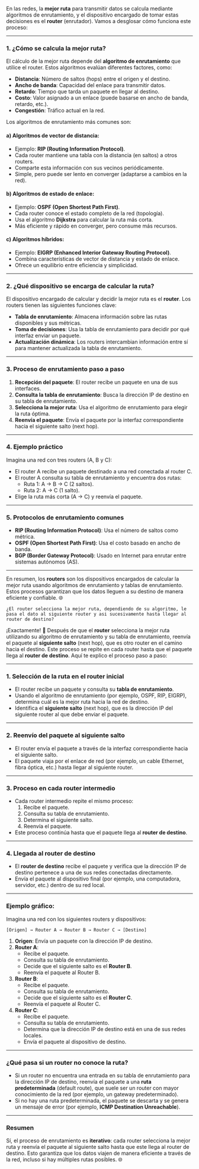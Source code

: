 En las redes, la **mejor ruta** para transmitir datos se calcula mediante algoritmos de enrutamiento, y el dispositivo encargado de tomar estas decisiones es el **router** (enrutador). Vamos a desglosar cómo funciona este proceso:

---

### 1. **¿Cómo se calcula la mejor ruta?**
El cálculo de la mejor ruta depende del **algoritmo de enrutamiento** que utilice el router. Estos algoritmos evalúan diferentes factores, como:
- **Distancia**: Número de saltos (hops) entre el origen y el destino.
- **Ancho de banda**: Capacidad del enlace para transmitir datos.
- **Retardo**: Tiempo que tarda un paquete en llegar al destino.
- **Costo**: Valor asignado a un enlace (puede basarse en ancho de banda, retardo, etc.).
- **Congestión**: Tráfico actual en la red.

Los algoritmos de enrutamiento más comunes son:

#### a) **Algoritmos de vector de distancia**:
- Ejemplo: **RIP (Routing Information Protocol)**.
- Cada router mantiene una tabla con la distancia (en saltos) a otros routers.
- Comparte esta información con sus vecinos periódicamente.
- Simple, pero puede ser lento en converger (adaptarse a cambios en la red).

#### b) **Algoritmos de estado de enlace**:
- Ejemplo: **OSPF (Open Shortest Path First)**.
- Cada router conoce el estado completo de la red (topología).
- Usa el algoritmo **Dijkstra** para calcular la ruta más corta.
- Más eficiente y rápido en converger, pero consume más recursos.

#### c) **Algoritmos híbridos**:
- Ejemplo: **EIGRP (Enhanced Interior Gateway Routing Protocol)**.
- Combina características de vector de distancia y estado de enlace.
- Ofrece un equilibrio entre eficiencia y simplicidad.

---

### 2. **¿Qué dispositivo se encarga de calcular la ruta?**
El dispositivo encargado de calcular y decidir la mejor ruta es el **router**. Los routers tienen las siguientes funciones clave:
- **Tabla de enrutamiento**: Almacena información sobre las rutas disponibles y sus métricas.
- **Toma de decisiones**: Usa la tabla de enrutamiento para decidir por qué interfaz enviar un paquete.
- **Actualización dinámica**: Los routers intercambian información entre sí para mantener actualizada la tabla de enrutamiento.

---

### 3. **Proceso de enrutamiento paso a paso**
1. **Recepción del paquete**: El router recibe un paquete en una de sus interfaces.
2. **Consulta la tabla de enrutamiento**: Busca la dirección IP de destino en su tabla de enrutamiento.
3. **Selecciona la mejor ruta**: Usa el algoritmo de enrutamiento para elegir la ruta óptima.
4. **Reenvía el paquete**: Envía el paquete por la interfaz correspondiente hacia el siguiente salto (next hop).

---

### 4. **Ejemplo práctico**
Imagina una red con tres routers (A, B y C):
- El router A recibe un paquete destinado a una red conectada al router C.
- El router A consulta su tabla de enrutamiento y encuentra dos rutas:
  - Ruta 1: A → B → C (2 saltos).
  - Ruta 2: A → C (1 salto).
- Elige la ruta más corta (A → C) y reenvía el paquete.

---

### 5. **Protocolos de enrutamiento comunes**
- **RIP (Routing Information Protocol)**: Usa el número de saltos como métrica.
- **OSPF (Open Shortest Path First)**: Usa el costo basado en ancho de banda.
- **BGP (Border Gateway Protocol)**: Usado en Internet para enrutar entre sistemas autónomos (AS).

---

En resumen, los **routers** son los dispositivos encargados de calcular la mejor ruta usando algoritmos de enrutamiento y tablas de enrutamiento. Estos procesos garantizan que los datos lleguen a su destino de manera eficiente y confiable. 🌐

	¿El router selecciona la mejor ruta, dependiendo de su algoritmo, le pasa el dato al siguiente router y asi sucesivamente hasta llegar al router de destino?

¡Exactamente! 🎯 Después de que el **router** selecciona la mejor ruta utilizando su algoritmo de enrutamiento y su tabla de enrutamiento, reenvía el paquete al **siguiente salto** (next hop), que es otro router en el camino hacia el destino. Este proceso se repite en cada router hasta que el paquete llega al **router de destino**. Aquí te explico el proceso paso a paso:

---

### 1. **Selección de la ruta en el router inicial**
- El router recibe un paquete y consulta su **tabla de enrutamiento**.
- Usando el algoritmo de enrutamiento (por ejemplo, OSPF, RIP, EIGRP), determina cuál es la mejor ruta hacia la red de destino.
- Identifica el **siguiente salto** (next hop), que es la dirección IP del siguiente router al que debe enviar el paquete.

---

### 2. **Reenvío del paquete al siguiente salto**
- El router envía el paquete a través de la interfaz correspondiente hacia el siguiente salto.
- El paquete viaja por el enlace de red (por ejemplo, un cable Ethernet, fibra óptica, etc.) hasta llegar al siguiente router.

---

### 3. **Proceso en cada router intermedio**
- Cada router intermedio repite el mismo proceso:
  1. Recibe el paquete.
  2. Consulta su tabla de enrutamiento.
  3. Determina el siguiente salto.
  4. Reenvía el paquete.
- Este proceso continúa hasta que el paquete llega al **router de destino**.

---

### 4. **Llegada al router de destino**
- El **router de destino** recibe el paquete y verifica que la dirección IP de destino pertenece a una de sus redes conectadas directamente.
- Envía el paquete al dispositivo final (por ejemplo, una computadora, servidor, etc.) dentro de su red local.

---

### Ejemplo gráfico:
Imagina una red con los siguientes routers y dispositivos:

```
[Origen] → Router A → Router B → Router C → [Destino]
```

1. **Origen**: Envía un paquete con la dirección IP de destino.
2. **Router A**:
   - Recibe el paquete.
   - Consulta su tabla de enrutamiento.
   - Decide que el siguiente salto es el **Router B**.
   - Reenvía el paquete al Router B.
3. **Router B**:
   - Recibe el paquete.
   - Consulta su tabla de enrutamiento.
   - Decide que el siguiente salto es el **Router C**.
   - Reenvía el paquete al Router C.
4. **Router C**:
   - Recibe el paquete.
   - Consulta su tabla de enrutamiento.
   - Determina que la dirección IP de destino está en una de sus redes locales.
   - Envía el paquete al dispositivo de destino.

---

### ¿Qué pasa si un router no conoce la ruta?
- Si un router no encuentra una entrada en su tabla de enrutamiento para la dirección IP de destino, reenvía el paquete a una **ruta predeterminada** (default route), que suele ser un router con mayor conocimiento de la red (por ejemplo, un gateway predeterminado).
- Si no hay una ruta predeterminada, el paquete se descarta y se genera un mensaje de error (por ejemplo, **ICMP Destination Unreachable**).

---

### Resumen
Sí, el proceso de enrutamiento es **iterativo**: cada router selecciona la mejor ruta y reenvía el paquete al siguiente salto hasta que este llega al router de destino. Esto garantiza que los datos viajen de manera eficiente a través de la red, incluso si hay múltiples rutas posibles. 🌐